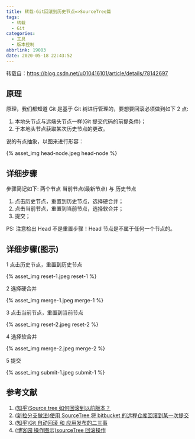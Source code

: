 ```yaml
---
title: 转载-Git回滚到历史节点=>SourceTree篇
tags:
  - 转载
  - Git
categories:
  - 工具
  - 版本控制
abbrlink: 19083
date: 2020-05-18 22:43:52
---
```


转载自：https://blog.csdn.net/u010416101/article/details/78142697

## 原理

原理，我们都知道 Git 是基于 Git 树进行管理的，要想要回滚必须做到如下 2 点:

1. 本地头节点与远端头节点一样(Git 提交代码的前提条件)；
2. 于本地头节点获取某次历史节点的更改。

<!-- more -->

说的有点抽象，以图来进行形容：

{% asset_img head-node.jpeg head-node %}

## 详细步骤

步骤简记如下:
两个节点 当前节点(最新节点) 与 历史节点

1. 点击历史节点，重置到历史节点，选择硬合并；
2. 点击当前节点，重置到当前节点，选择软合并；
3. 提交；

PS: 注意检出 Head 不是重置步骤！Head 节点是不属于任何一个节点的。

## 详细步骤(图示)

1 点击历史节点，重置到历史节点

{% asset_img reset-1.jpeg reset-1 %}

2 选择硬合并

{% asset_img merge-1.jpeg merge-1 %}

3 点击当前节点，重置到当前节点

{% asset_img reset-2.jpeg reset-2 %}

4 选择软合并

{% asset_img merge-2.jpeg merge-2 %}

5 提交

{% asset_img submit-1.jpeg submit-1 %}

## 参考文献

1. [(知乎)Source tree 如何回滚到以前版本？](https://www.zhihu.com/question/48178380)
2. [(新拉分支做法)使用 SourceTree 将 bitbucket 的远程仓库回滚到某一次提交](https://blog.csdn.net/zhangbinsijifeng/article/details/47005613)
3. [(知乎)Git 自动回滚 和 应用发布的二三事](https://zhuanlan.zhihu.com/p/23970048)
4. [(博客园 操作图示)sourceTree 回滚操作](https://www.cnblogs.com/hopeway-shaon/p/5740280.html)
